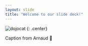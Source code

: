 ```yaml
---
layout: slide
title: "Welcome to our slide deck!"
---
```


![dojocat](https://octodex.github.com/images/dojocat.jpg)
{: .center}

Caption from Arnaud :apple:
